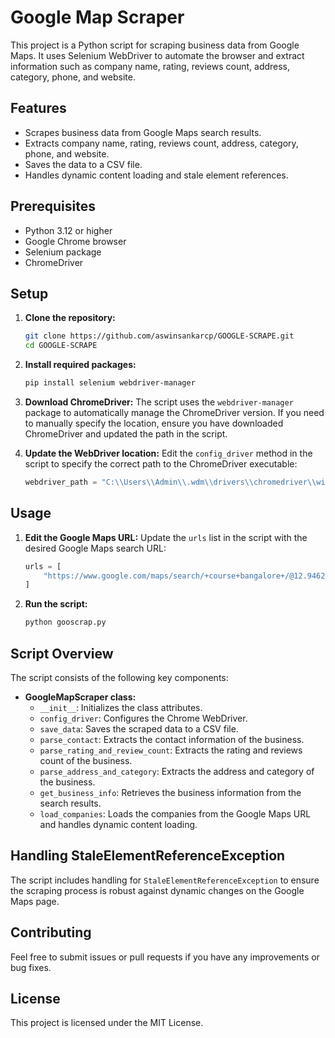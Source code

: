 # Google Map Scraper

This project is a Python script for scraping business data from Google Maps. It uses Selenium WebDriver to automate the browser and extract information such as company name, rating, reviews count, address, category, phone, and website.

## Features

- Scrapes business data from Google Maps search results.
- Extracts company name, rating, reviews count, address, category, phone, and website.
- Saves the data to a CSV file.
- Handles dynamic content loading and stale element references.

## Prerequisites

- Python 3.12 or higher
- Google Chrome browser
- Selenium package
- ChromeDriver

## Setup

1. **Clone the repository:**
    ```bash
    git clone https://github.com/aswinsankarcp/GOOGLE-SCRAPE.git
    cd GOOGLE-SCRAPE
    ```

2. **Install required packages:**
    ```bash
    pip install selenium webdriver-manager
    ```

3. **Download ChromeDriver:**
    The script uses the `webdriver-manager` package to automatically manage the ChromeDriver version. If you need to manually specify the location, ensure you have downloaded ChromeDriver and updated the path in the script.

4. **Update the WebDriver location:**
    Edit the `config_driver` method in the script to specify the correct path to the ChromeDriver executable:
    ```python
    webdriver_path = "C:\\Users\\Admin\\.wdm\\drivers\\chromedriver\\win64\\126.0.6478.126\\chromedriver-win32\\chromedriver.exe"
    ```

## Usage

1. **Edit the Google Maps URL:**
    Update the `urls` list in the script with the desired Google Maps search URL:
    ```python
    urls = [
        "https://www.google.com/maps/search/+course+bangalore+/@12.9462051,77.4633342,11z?entry=ttu"
    ]
    ```

2. **Run the script:**
    ```bash
    python gooscrap.py
    ```

## Script Overview

The script consists of the following key components:

- **GoogleMapScraper class:**
    - `__init__`: Initializes the class attributes.
    - `config_driver`: Configures the Chrome WebDriver.
    - `save_data`: Saves the scraped data to a CSV file.
    - `parse_contact`: Extracts the contact information of the business.
    - `parse_rating_and_review_count`: Extracts the rating and reviews count of the business.
    - `parse_address_and_category`: Extracts the address and category of the business.
    - `get_business_info`: Retrieves the business information from the search results.
    - `load_companies`: Loads the companies from the Google Maps URL and handles dynamic content loading.

## Handling StaleElementReferenceException

The script includes handling for `StaleElementReferenceException` to ensure the scraping process is robust against dynamic changes on the Google Maps page.

## Contributing

Feel free to submit issues or pull requests if you have any improvements or bug fixes.

## License

This project is licensed under the MIT License.
